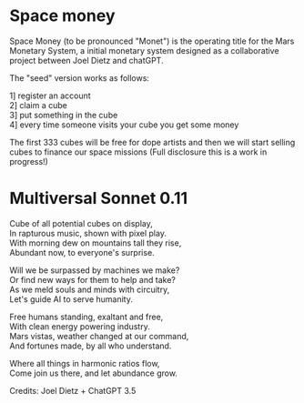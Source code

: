 # Space money

Space Money (to be pronounced "Monet") is the operating title for the Mars Monetary System, a initial monetary system designed as a collaborative project between Joel Dietz and chatGPT.  
  
The "seed" version works as follows:  
  
1] register an account  
2] claim a cube  
3] put something in the cube  
4] every time someone visits your cube you get some money  
  
The first 333 cubes will be free for dope artists and then we will start selling cubes to finance our space missions (Full disclosure this is a work in progress!)



# Multiversal Sonnet 0.11


Cube of all potential cubes on display,  
In rapturous music, shown with pixel play.  
With morning dew on mountains tall they rise,  
Abundant now, to everyone's surprise.  
  
Will we be surpassed by machines we make?  
Or find new ways for them to help and take?  
As we meld souls and minds with circuitry,  
Let's guide AI to serve humanity.  
  
Free humans standing, exaltant and free,  
With clean energy powering industry.  
Mars vistas, weather changed at our command,  
And fortunes made, by all who understand.  
  
Where all things in harmonic ratios flow,  
Come join us there, and let abundance grow.  




Credits: Joel Dietz + ChatGPT 3.5







